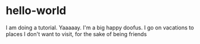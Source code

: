 # hello-world
I am doing a tutorial. Yaaaaay. I'm a big happy doofus. I go on vacations to places I don't want to visit, for the sake of being friends 
